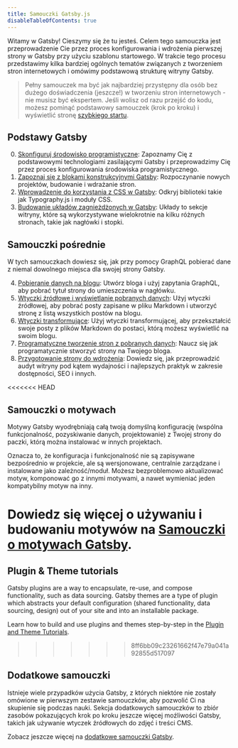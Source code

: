 ```yaml
---
title: Samouczki Gatsby.js
disableTableOfContents: true
---
```


Witamy w Gatsby! Cieszymy się że tu jesteś. Celem tego samouczka jest przeprowadzenie Cie przez proces konfigurowania i wdrożenia pierwszej strony w Gatsby przy użyciu szablonu startowego. W trakcie tego procesu przedstawimy kilka bardziej ogólnych tematów związanych z tworzeniem stron internetowych i omówimy podstawową strukturę witryny Gatsby.

> Pełny samouczek ma być jak najbardziej przystępny dla osób bez dużego doświadczenia (jeszcze!) w tworzeniu stron internetowych - nie musisz być ekspertem. Jeśli wolisz od razu przejść do kodu, możesz pominąć podstawowy samouczek (krok po kroku) i wyświetlić stronę [szybkiego startu](/docs/quick-start/).

## Podstawy Gatsby

0.  [Skonfiguruj środowisko programistyczne](/tutorial/part-zero/): Zapoznamy Cię z podstawowymi technologiami zasilającymi Gatsby i przeprowadzimy Cię przez proces konfigurowania środowiska programistycznego.
1.  [Zapoznaj się z blokami konstrukcyjnymi Gatsby](/tutorial/part-one/): Rozpoczynanie nowych projektów, budowanie i wdrażanie stron.
1.  [Wprowadzenie do korzystania z CSS w Gatsby](/tutorial/part-two/): Odkryj biblioteki takie jak Typography.js i moduły CSS.
1.  [Budowanie układów zagnieżdżonych w Gatsby](/tutorial/part-three/): Układy to sekcje witryny, które są wykorzystywane wielokrotnie na kilku różnych stronach, takie jak nagłówki i stopki.

## Samouczki pośrednie

W tych samouczkach dowiesz się, jak przy pomocy GraphQL pobierać dane z niemal dowolnego miejsca dla swojej strony Gatsby.

4.  [Pobieranie danych na blogu](/tutorial/part-four/): Utwórz bloga i użyj zapytania GraphQL, aby pobrać tytuł strony do umieszczenia w nagłówku.
5.  [Wtyczki źródłowe i wyświetlanie pobranych danych](/tutorial/part-five/): Użyj wtyczki źródłowej, aby pobrać posty zapisane w pliku Markdown i utworzyć stronę z listą wszystkich postów na blogu.
6.  [Wtyczki transformujące](/tutorial/part-six/): Użyj wtyczki transformującej, aby przekształcić swoje posty z plików Markdown do postaci, którą możesz wyświetlić na swoim blogu.
7.  [Programatyczne tworzenie stron z pobranych danych](/tutorial/part-seven/):  Naucz się jak programatycznie stworzyć strony na Twojego bloga.
8.  [Przygotowanie strony do wdrożenia](/tutorial/part-eight/): Dowiedz się, jak przeprowadzić audyt witryny pod kątem wydajności i najlepszych praktyk w zakresie dostępności, SEO i innych.

<<<<<<< HEAD
## Samouczki o motywach

Motywy Gatsby wyodrębniają całą twoją domyślną konfigurację (wspólna funkcjonalność, pozyskiwanie danych, projektowanie) z Twojej strony do paczki, którą można instalować w innych projektach.

Oznacza to, że konfiguracja i funkcjonalność nie są zapisywane bezpośrednio w projekcie, ale są wersjonowane, centralnie zarządzane i instalowane jako zależność/moduł. Możesz bezproblemowo aktualizować motyw, komponować go z innymi motywami, a nawet wymieniać jeden kompatybilny motyw na inny.

Dowiedz się więcej o używaniu i budowaniu motywów na [Samouczki o motywach Gatsby](/tutorial/theme-tutorials/).
=======
## Plugin & Theme tutorials

Gatsby plugins are a way to encapsulate, re-use, and compose functionality, such as data sourcing. Gatsby themes are a type of plugin which abstracts your default configuration (shared functionality, data sourcing, design) out of your site and into an installable package.

Learn how to build and use plugins and themes step-by-step in the [Plugin and Theme Tutorials](/tutorial/plugin-and-theme-tutorials/).
>>>>>>> 8ff6bb09c23261662f47e79a041a92855d517097

## Dodatkowe samouczki

Istnieje wiele przypadków użycia Gatsby, z których niektóre nie zostały omówione w pierwszym zestawie samouczków, aby pozwolić Ci na skupienie się podczas nauki. Sekcja dodatkowych samouczków to zbiór zasobów pokazujących krok po kroku jeszcze więcej moźliwości Gatsby, takich jak używanie wtyczek źródłowych do zdjęć i treści CMS.

Zobacz jeszcze więcej na [dodatkowe samouczki Gatsby](/tutorial/additional-tutorials/).
